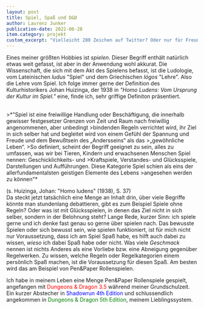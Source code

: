 ```yaml
---
layout: post
title: Spiel, Spaß und D&D
author: Laurenz Junker
publication-date: 2022-06-28
item.category: projekt
custom_excerpt: "Vielleicht 280 Zeichen auf Twitter? Oder nur für Freunde auf Facebook? Oder doch lieber einfach die Backen halten."
---
```


Eines meiner größten Hobbies ist *spielen*. Dieser Begriff enthält natürlich etwas weit gefasst, ist aber in der Anwendung wohl akkurat. Die Wissenschaft, die sich mit dem Akt des Spielens befasst, ist die Ludologie, vom Lateinischen *ludus* "Spiel" und dem Griechischen *lógos* "Lehre". Also die Lehre vom Spiel. Ich folge immer gerne der Definition des Kulturhistorikers Johan Huizinga, der 1938 in *"Homo Ludens: Vom Ursprung der Kultur im Spiel."* eine, finde ich, sehr griffige Definiton präsentiert.

<br>
>*"Spiel ist eine freiwillige Handlung oder Beschäftigung, die innerhalb gewisser festgesetzer Grenzen von Zeit und Raum nach freiwillig angenommenen, aber unbedingt >bindenden Regeln verrichtet wird, ihr Ziel in sich selber hat und begleitet wird von einem Gefühl der Spannung und Freude und dem Bewußtsein des „Andersseins“ als das >„gewöhnliche Leben“.
>So definiert, scheint der Begriff geeignet zu sein, alles zu umfassen, was wir bei Tieren, Kindern und erwachsenen Menschen Spiel nennen: Geschicklichkeits- und >Kraftspiele, Verstandes- und Glücksspiele, Darstellungen und Aufführungen. Diese Kategorie Spiel schien als eins der allerfundamentalsten geistigen Elemente des Lebens >angesehen werden zu können"*

(s. Huizinga, Johan: "Homo ludens" (1938), S. 37)
<br>
Da steckt jetzt tatsächlich eine Menge an Inhalt drin, über viele Begriffe könnte man stundenlang debattieren, gibt es zum Beispiel Spiele ohne Regeln? Oder was ist mit Glücksspielen, in denen das Ziel nicht in sich selber, sondern in der Belohnung steht? 
Lange Rede, kurzer Sinn: ich spiele gerne und ich denke fast genau so gerne über spielen nach. Das bewusste Spielen oder sich bewusst sein, wie spielen funktioniert, ist für mich nicht nur Voraussetzung, dass ich am Spiel Spaß habe, es hilft auch dabei zu wissen, *wieso* ich dabei Spaß habe oder nicht. Was viele *Geschmack* nennen ist nichts Anderes als eine Vorliebe bzw. eine Abneigung gegenüber Regelwerken. Zu wissen, welche Regeln oder Regelkategorien einem persönlich Spaß machen, ist die Voraussetzung für diesen Spaß. Am besten wird das am Beispiel von Pen&Paper Rollenspielen.

Ich habe in meinem Leben eine Menge Pen&Paper Rollenspiele gespielt, angefangen mit <span style="color: red">Dungeons & Dragon 3.5 </span>während meiner Grundschulzeit. Ein kurzer Abstecher in <span style="color: blue">Shadowrun 4th Edition</span> und schlussendlich angekommen in <span style="color: green">Dungeons & Dragon 5th Edition</span>, meinem Lieblingssystem.